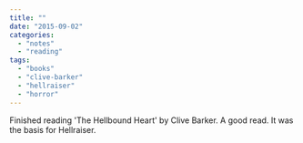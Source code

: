 ```yaml
---
title: ""
date: "2015-09-02"
categories: 
  - "notes"
  - "reading"
tags: 
  - "books"
  - "clive-barker"
  - "hellraiser"
  - "horror"
---
```


Finished reading 'The Hellbound Heart' by Clive Barker. A good read. It was the basis for Hellraiser.
